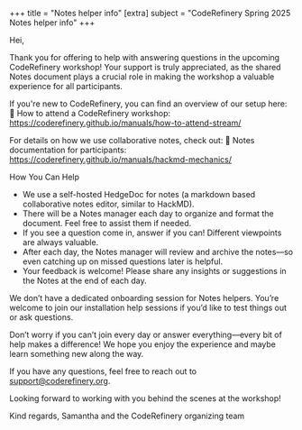 +++
title = "Notes helper info"
[extra]
subject = "CodeRefinery Spring 2025 Notes helper info"
+++

Hei, 

Thank you for offering to help with answering questions in the upcoming CodeRefinery workshop! 
Your support is truly appreciated, as the shared Notes document plays a crucial role in making the workshop a valuable experience for all participants.

If you're new to CodeRefinery, you can find an overview of our setup here:
🔗 How to attend a CodeRefinery workshop: https://coderefinery.github.io/manuals/how-to-attend-stream/

For details on how we use collaborative notes, check out:
🔗 Notes documentation for participants: https://coderefinery.github.io/manuals/hackmd-mechanics/

How You Can Help

- We use a self-hosted HedgeDoc for notes (a markdown based collaborative notes editor, similar to HackMD).
- There will be a Notes manager each day to organize and format the document. Feel free to assist them if needed.
- If you see a question come in, answer if you can! Different viewpoints are always valuable.
- After each day, the Notes manager will review and archive the notes—so even catching up on missed questions later is helpful.
- Your feedback is welcome! Please share any insights or suggestions in the Notes at the end of each day.

We don’t have a dedicated onboarding session for Notes helpers. 
You’re welcome to join our installation help sessions if you’d like to test things out or ask questions.

Don’t worry if you can’t join every day or answer everything—every bit of help makes a difference! 
We hope you enjoy the experience and maybe learn something new along the way.

If you have any questions, feel free to reach out to support@coderefinery.org.

Looking forward to working with you behind the scenes at the workshop!

Kind regards, 
Samantha and the CodeRefinery organizing team
